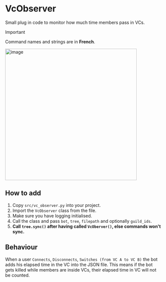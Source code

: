 # VcObserver

Small plug in code to monitor how much time members pass in VCs.


> [!IMPORTANT]  
> Command names and strings are in **French**.

<img width="423" alt="image" src="https://github.com/user-attachments/assets/9255d7ef-b0c4-47da-afe8-2ffdf4f02e7d" />

## How to add

1. Copy `src/vc_observer.py` into your project.
2. Import the `VcObserver` class from the file.
3. Make sure you have logging initialised.
4. Call the class and pass `bot`, `tree`, `filepath` and optionally `guild_ids`.
5. **Call `tree.sync()` after having called `VcOberver()`, else commands won't sync.**

## Behaviour

When a user `Connects`, `Disconnects`, `Switches (from VC A to VC B)` the bot adds his elapsed time in the VC into the JSON file.
This means if the bot gets killed while members are inside VCs, their elapsed time in VC will not be counted.
